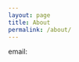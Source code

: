 ```yaml
---
layout: page
title: About
permalink: /about/
---
```


email: <a href = "mailto: jzoromsk@nd.edu"> </a>

